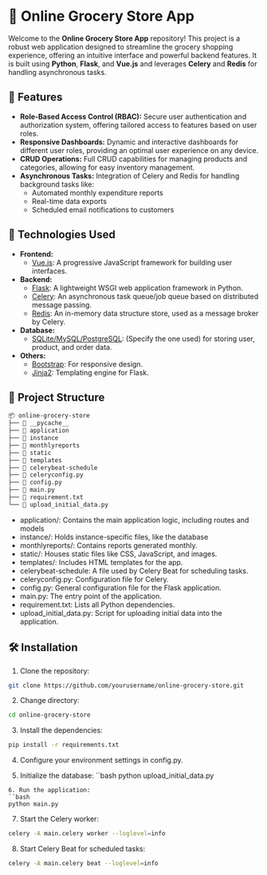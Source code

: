 # 🛒 Online Grocery Store App

Welcome to the **Online Grocery Store App** repository! This project is a robust web application designed to streamline the grocery shopping experience, offering an intuitive interface and powerful backend features. It is built using **Python**, **Flask**, and **Vue.js** and leverages **Celery** and **Redis** for handling asynchronous tasks.

## 🌟 Features

- **Role-Based Access Control (RBAC):** Secure user authentication and authorization system, offering tailored access to features based on user roles.
- **Responsive Dashboards:** Dynamic and interactive dashboards for different user roles, providing an optimal user experience on any device.
- **CRUD Operations:** Full CRUD capabilities for managing products and categories, allowing for easy inventory management.
- **Asynchronous Tasks:** Integration of Celery and Redis for handling background tasks like:
  - Automated monthly expenditure reports
  - Real-time data exports
  - Scheduled email notifications to customers

## 🚀 Technologies Used

- **Frontend:**
  - [Vue.js](https://vuejs.org/): A progressive JavaScript framework for building user interfaces.
- **Backend:**
  - [Flask](https://flask.palletsprojects.com/): A lightweight WSGI web application framework in Python.
  - [Celery](https://docs.celeryq.dev/en/stable/): An asynchronous task queue/job queue based on distributed message passing.
  - [Redis](https://redis.io/): An in-memory data structure store, used as a message broker by Celery.
- **Database:**
  - [SQLite/MySQL/PostgreSQL](#): (Specify the one used) for storing user, product, and order data.
- **Others:**
  - [Bootstrap](https://getbootstrap.com/): For responsive design.
  - [Jinja2](https://jinja.palletsprojects.com/): Templating engine for Flask.

## 📂 Project Structure

```bash
📦 online-grocery-store
├── 📁 __pycache__
├── 📁 application
├── 📁 instance
├── 📁 monthlyreports
├── 📁 static
├── 📁 templates
├── 📄 celerybeat-schedule
├── 📄 celeryconfig.py
├── 📄 config.py
├── 📄 main.py
├── 📄 requirement.txt
└── 📄 upload_initial_data.py
```

- application/: Contains the main application logic, including routes and models
- instance/: Holds instance-specific files, like the database
- monthlyreports/: Contains reports generated monthly.
- static/: Houses static files like CSS, JavaScript, and images.
- templates/: Includes HTML templates for the app.
- celerybeat-schedule: A file used by Celery Beat for scheduling tasks.
- celeryconfig.py: Configuration file for Celery.
- config.py: General configuration file for the Flask application.
- main.py: The entry point of the application.
- requirement.txt: Lists all Python dependencies.
- upload_initial_data.py: Script for uploading initial data into the application.

## 🛠️ Installation
1. Clone the repository:
```bash
git clone https://github.com/yourusername/online-grocery-store.git
```
2. Change directory:
```bash
cd online-grocery-store
```
3. Install the dependencies:
```bash
pip install -r requirements.txt
```
4. Configure your environment settings in config.py.

5. Initialize the database:
``bash
python upload_initial_data.py
```
6. Run the application:
``bash
python main.py
```
7. Start the Celery worker:
```bash
celery -A main.celery worker --loglevel=info
```

8. Start Celery Beat for scheduled tasks:

```bash
celery -A main.celery beat --loglevel=info
